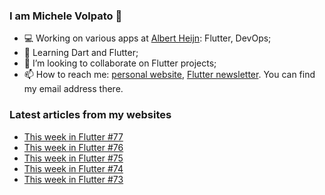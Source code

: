 ### I am Michele Volpato 👋

- 💻 Working on various apps at [Albert Heijn](https://github.com/RoyalAholdDelhaize): Flutter, DevOps;
- 🌱 Learning Dart and Flutter;
- 📱 I’m looking to collaborate on Flutter projects;
- 📫 How to reach me: [personal website](https://volpato.dev), [Flutter newsletter](https://flutternewsletter.volpato.dev). You can find my email address there.

### Latest articles from my websites

<!-- BLOG-POST-LIST:START -->
- [This week in Flutter #77](https://flutternewsletter.volpato.dev/news/this-week-in-flutter-77/)
- [This week in Flutter #76](https://flutternewsletter.volpato.dev/news/this-week-in-flutter-76/)
- [This week in Flutter #75](https://flutternewsletter.volpato.dev/news/this-week-in-flutter-75/)
- [This week in Flutter #74](https://flutternewsletter.volpato.dev/news/this-week-in-flutter-74/)
- [This week in Flutter #73](https://flutternewsletter.volpato.dev/news/this-week-in-flutter-73/)
<!-- BLOG-POST-LIST:END -->
